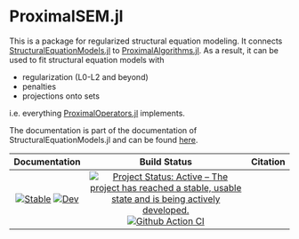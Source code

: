# ProximalSEM.jl

This is a package for regularized structural equation modeling. It connects [StructuralEquationModels.jl](https://github.com/StructuralEquationModels/StructuralEquationModels.jl) to [ProximalAlgorithms.jl](https://github.com/JuliaFirstOrder/ProximalAlgorithms.jl). As a result, it can be used to fit structural equation models with

- regularization (L0-L2 and beyond)
- penalties
- projections onto sets

i.e. everything [ProximalOperators.jl](https://github.com/JuliaFirstOrder/ProximalOperators.jl) implements.

The documentation is part of the documentation of StructuralEquationModels.jl and can be found [here](https://structuralequationmodels.github.io/StructuralEquationModels.jl/stable/tutorials/regularization/regularization/).

| **Documentation**                                                               | **Build Status**                                                                                | Citation                                                                                        |
|:-------------------------------------------------------------------------------:|:-----------------------------------------------------------------------------------------------:|:-----------------------------------------------------------------------------------------------:|
| [![Stable](https://img.shields.io/badge/docs-stable-blue.svg)](https://structuralequationmodels.github.io/StructuralEquationModels.jl/) [![Dev](https://img.shields.io/badge/docs-dev-blue.svg)](https://structuralequationmodels.github.io/StructuralEquationModels.jl/dev/) | [![Project Status: Active – The project has reached a stable, usable state and is being actively developed.](https://www.repostatus.org/badges/latest/active.svg)](https://www.repostatus.org/#active) [![Github Action CI](https://github.com/StructuralEquationModels/ProximalSEM.jl/workflows/CI/badge.svg)](https://github.com/StructuralEquationModels/ProximalSEM.jl/actions/) | |
